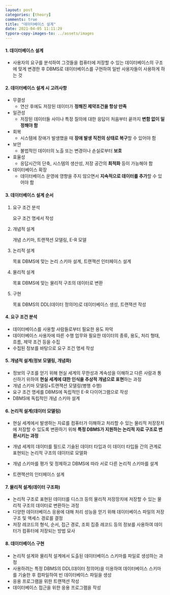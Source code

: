 ```yaml
---
layout: post
categories: [theory]
comments: true
title: "데이터베이스 설계"
date: 2021-04-05 11:11:29
typora-copy-images-to: ../assets/images
---
```


#### 1. 데이터베이스 설계

- 사용자의 요구를 분석하여 그것들을 컴퓨터에 저장할 수 있는 데이터베이스의 구조에 맞게 변경한 후 DBMS로 데이터베이스를 구현하여 일반 사용자들이 사용하게 하는 것

#### 2. 데이터베이스 설계 시 고려사항

- 무결성
  - 연산 후에도 저장된 데이터가 **정해진 제약조건을 항상 만족**
- 일관성
  - 저장된 데이터들 사이나 특정 질의에 대한 응답이 처음부터 끝까지 **변함 없이 일정해야 함**
- 회복
  - 시스템에 장애가 발생했을 때 **장애 발생 직전의 상태로 복구**할 수 있어야 함
- 보안
  - 불법적인 데이터의 노출 또는 변경이나 손실로부터 **보호**
- 효율성
  - 응답시간의 단축, 시스템의 생산성, 저장 공간의 **최적화** 등이 가능해야 함
- 데이터베이스 확장
  - 데이터베이스 운영에 영향을 주지 않으면서 **지속적으로 데이터를 추가**할 수 있어야 함

#### 3. 데이터베이스 설계 순서

1. 요구 조건 분석

   요구 조건 명세서 작성

2. 개념적 설계

   개념 스키마, 트랜잭션 모델링, E-R 모델

3. 논리적 설계

   목표 DBMS에 맞는 논리 스키마 설계, 트랜잭션 인터페이스 설계

4. 물리적 설계

   목표 DBMS에 맞는 물리적 구조의 데이터로 변환

5. 구현

   목표 DBMS의 DDL(데이터 정의어)로 데이터베이스 생성, 트랜잭션 작성

#### 4. 요구 조건 분석

- 데이터베이스를 사용할 사람들로부터 필요한 용도 파악
- 데이터베이스 사용자에 따른 수행 업무와 필요한 데이터의 종류, 용도, 처리 형태, 흐름, 제약 조건 등을 수집
- 수집된 정보를 바탕으로 요구 조건 명세 작성

#### 5. 개념적 설계(정보 모델링, 개념화)

- 정보의 구조를 얻기 위해 현실 세계의 무한성과 계속성을 이해하고 다른 사람과 통신하기 위하여 **현실 세계에 대한 인식을 추상적 개념으로 표현**하는 과정
- 개념 스키마 모델링+트랜잭션 모델링(병행 수행)
- 요구 조건 명세를 DBMS에 독립적인 E-R 다이어그램으로 작성
- DBMS에 독립적인 개념 스키마 설계

#### 6. 논리적 설계(데이터 모델링)

- 현실 세계에서 발생하는 자료를 컴퓨터가 이해하고 처리할 수 있는 물리적 저장장치에 저장할 수 있도록 변환하기 위해 **특정 DBMS가 지원하는 논리적 자료 구조로 변환시키는 과정**

- 개념 세계의 데이터를 필드로 기술된 데이터 타입과 이 데이터 타입들 간의 관계로 표현되는 논리적 구조의 데이터로 모델화
- 개념 스키마를 평가 및 정제하고 DBMS에 따라 서로 다른 논리적 스키마를 설계
- 트랜잭션의 인터페이스 설계

#### 7. 물리적 설계(데이터 구조화)

- 논리적 구조로 표현된 데이터를 디스크 등의 물리적 저장장치에 저장할 수 있는 물리적 구조의 데이터로 변환하는 과정
- 다양한 데이터베이스 응용에 대해 처리 성능을 얻기 위해 데이터베이스 파일의 저장 구조 및 액세스 경로를 결정
- 저장 레코드의 형식, 순서, 접근 경로, 조회 집중 레코드 등의 정보를 사용하여 데이터가 컴퓨터에 저장되는 방법 묘사

#### 8. 데이터베이스 구현

- 논리적 설계와 물리적 설계에서 도출된 데이터베이스 스키마를 파일로 생성하는 과정
- 사용하려는 특정 DBMS의 DDL(데이터 정의어)을 이용하여 데이터베이스 스키마를 기술한 후 컴파일하여 빈 데이터베이스 파일을 생성
- 응용 프로그램을 위한 트랜잭션 작성
- 데이터베이스 접근을 위한 응용 프로그램을 작성

